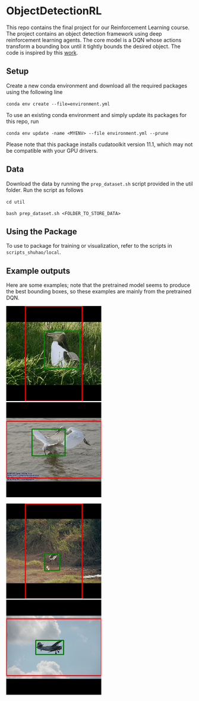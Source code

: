 # ObjectDetectionRL
This repo contains the final project for our Reinforcement Learning course. The project contains an object detection
framework using deep reinforcement learning agents. The core model is a DQN
whose actions transform a bounding box until it tightly bounds the desired object.
The code is inspired by this [work](https://github.com/rayansamy/Active-Object-Localization-Deep-Reinforcement-Learning).

## Setup

Create a new conda environment and download all the required packages using the following line

`conda env create --file=environment.yml`

To use an existing conda environment and simply update its packages for this repo, run

`conda env update -name <MYENV> --file environment.yml --prune`

Please note that this package installs cudatoolkit version 11.1, which may not be compatible with your GPU drivers.

## Data 

Download the data by running the `prep_dataset.sh` script provided
in the util folder. Run the script as follows

`cd util`

`bash prep_dataset.sh <FOLDER_TO_STORE_DATA>`

## Using the Package

To use to package for training or visualization, refer to the scripts in `scripts_shuhao/local`.

## Example outputs

Here are some examples; note that the pretrained model seems to produce the best bounding boxes, so these examples are mainly
from the pretrained DQN. 

![Bird example 1](examples/bird1.gif "title-1") ![Bird example 2](examples/bird2.gif "title-2")

![Bird example 3](examples/bird3.gif "title-1") ![plane example 1](examples/plane1.gif "title-2")
